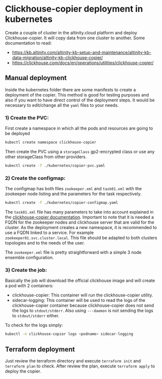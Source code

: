 # Clickhouse-copier deployment in kubernetes

Create a couple of cluster in the altinity.cloud platform and deploy Clickhouse-copier. It will copy data from one cluster to another.
Some documentation to read:
* https://kb.altinity.com/altinity-kb-setup-and-maintenance/altinity-kb-data-migration/altinity-kb-clickhouse-copier/
* https://clickhouse.com/docs/en/operations/utilities/clickhouse-copier/


## Manual deployment

Inside the kubernetes folder there are some manifests to create a deployment of the copier. This method is good for testing purposes
and also if you want to have direct control of the deployment steps. It would be necessary to edit/change all the ```yaml``` files to your needs.

### 1) Create the PVC:

First create a namespace in which all the pods and resources are going to be deployed

```bash
kubectl create namespace clickhouse-copier
```

Then create the PVC using a ```storageClass``` gp2-encrypted class or use any other storageClass from other providers.

```bash
kubectl create -f ./kubernetes/copier-pvc.yaml
```

### 2) Create the configmap:

The configmap has both files ```zookeeper.xml``` and ```task01.xml``` with the zookeeper node listing and the parameters for the task respectively.

```bash
kubectl create -f ./kubernetes/copier-configmap.yaml
```

The ```task01.xml``` file has many parameters to take into account explained in the [clickhouse-copier documentation](https://clickhouse.com/docs/en/operations/utilities/clickhouse-copier/). Important to note that it is needed a FQDN for the zookeeper nodes and clickhouse server that are valid for the cluster. As the deployment creates a new namespace, it is recommended to use a FQDN linked to a service. For example ```zookeeper01.svc.cluster.local```. This file should be adapted to both clusters topologies and to the needs of the user.

The ```zookeeper.xml``` file is pretty straightforward with a simple 3 node ensemble configuration.


### 3) Create the job:

Basically the job will download the official clickhouse image and will create a pod with 2 containers:
  * clickhouse-copier: This container will run the clickhouse-copier utility.
  * sidecar-logging: This container will be used to read the logs of the clickhouse-copier container because clickhouse-copier does not send the logs to ```stdout/stderr```. Also using ```---daemon``` is not sending the logs to ```stdout/stderr``` either.

To check for the logs simply:

```bash
kubectl -n clickhouse-copier logs <podname> sidecar-logging
```

## Terraform deployment

Just review the terraform directory and execute ```terraform init``` and ```terraform plan``` to check. After review the plan, execute ```terraform apply``` to deploy the copier.

